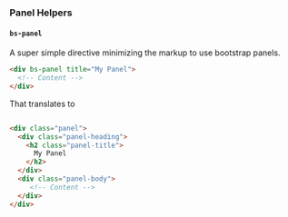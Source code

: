 ### Panel Helpers

#### `bs-panel`

A super simple directive minimizing the markup to use bootstrap panels.

``` html
<div bs-panel title="My Panel">
  <!-- Content -->
</div>
```

That translates to

``` html

<div class="panel">
  <div class="panel-heading">
    <h2 class="panel-title">
      My Panel
    </h2>
  </div>
  <div class="panel-body">
     <!-- Content -->
  </div>
</div>

```
